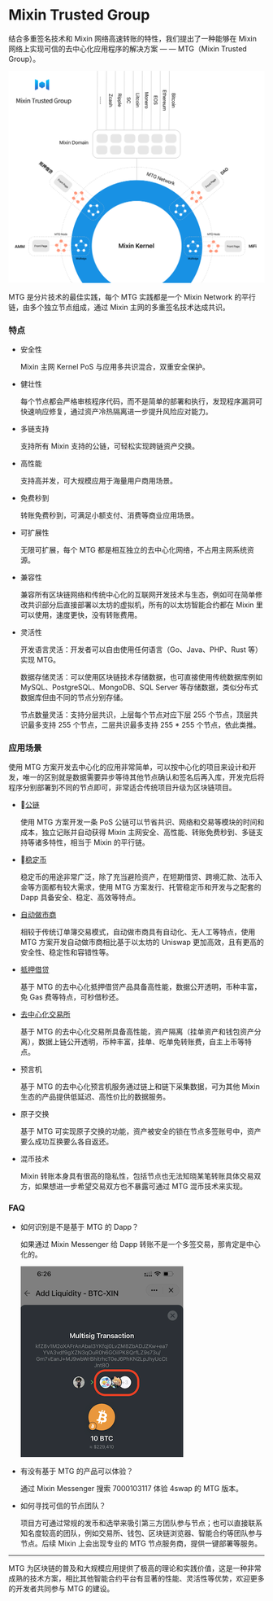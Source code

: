 # Mixin Trusted Group

结合多重签名技术和 Mixin 网络高速转账的特性，我们提出了一种能够在 Mixin 网络上实现可信的去中心化应用程序的解决方案 — — MTG（Mixin Trusted Group）。

![MTG](./overview-architecture.svg)

MTG 是分片技术的最佳实践，每个 MTG 实践都是一个 Mixin Network 的平行链，由多个独立节点组成，通过 Mixin 主网的多重签名技术达成共识。

### 特点

- 安全性

   Mixin 主网 Kernel PoS 与应用多共识混合，双重安全保护。

- 健壮性

  每个节点都会严格审核程序代码，而不是简单的部署和执行，发现程序漏洞可快速响应修复，通过资产冷热隔离进一步提升风险应对能力。
  
- 多链支持

  支持所有 Mixin 支持的公链，可轻松实现跨链资产交换。

- 高性能

  支持高并发，可大规模应用于海量用户商用场景。

- 免费秒到

  转账免费秒到，可满足小额支付、消费等商业应用场景。

- 可扩展性

  无限可扩展，每个 MTG 都是相互独立的去中心化网络，不占用主网系统资源。

- 兼容性

  兼容所有区块链网络和传统中心化的互联网开发技术与生态，例如可在简单修改共识部分后直接部署以太坊的虚拟机，所有的以太坊智能合约都在 Mixin 里可以使用，速度更快，没有转账费用。

- 灵活性

  开发语言灵活：开发者可以自由使用任何语言（Go、Java、PHP、Rust 等）实现 MTG。
  
  数据存储灵活：可以使用区块链技术存储数据，也可直接使用传统数据库例如 MySQL、PostgreSQL、MongoDB、SQL Server 等存储数据，类似分布式数据库但由不同的节点分别存储。
  
  节点数量灵活：支持分层共识，上层每个节点对应下层 255 个节点，顶层共识最多支持 255 个节点，二层共识最多支持 255 * 255 个节点，依此类推。

### 应用场景

  使用 MTG 方案开发去中心化的应用非常简单，可以按中心化的项目来设计和开发，唯一的区别就是数据需要异步等待其他节点确认和签名后再入库，开发完后将程序分别部署到不同的节点即可，非常适合传统项目升级为区块链项目。

- [公链](./chains)

  使用 MTG 方案开发一条 PoS 公链可以节省共识、网络和交易等模块的时间和成本，独立记账并自动获得 Mixin 主网安全、高性能、转账免费秒到、多链支持等诸多特性，相当于 Mixin 的平行链。

- [稳定币](./stablecoin)

  稳定币的用途非常广泛，除了充当避险资产，在短期借贷、跨境汇款、法币入金等方面都有较大需求，使用 MTG 方案发行、托管稳定币和开发与之配套的 Dapp 具备安全、稳定、高效等特点。

- [自动做市商](./amm)

  相较于传统订单簿交易模式，自动做市商具有自动化、无人工等特点，使用 MTG 方案开发自动做市商相比基于以太坊的 Uniswap 更加高效，且有更高的安全性、稳定性和容错性等。

- [抵押借贷](./lend)

  基于 MTG 的去中心化抵押借贷产品具备高性能，数据公开透明，币种丰富，免 Gas 费等特点，可秒借秒还。

- [去中心化交易所](./exchange)

  基于 MTG 的去中心化交易所具备高性能，资产隔离（挂单资产和钱包资产分离），数据上链公开透明，币种丰富，挂单、吃单免转账费，自主上币等特点。

- 预言机

  基于 MTG 的去中心化预言机服务通过链上和链下采集数据，可为其他 Mixin 生态的产品提供低延迟、高性价比的数据服务。

- 原子交换

  基于 MTG 可实现原子交换的功能，资产被安全的锁在节点多签账号中，资产要么成功互换要么各自返还。

- 混币技术

  Mixin 转账本身具有很高的隐私性，包括节点也无法知晓某笔转账具体交易双方，如果想进一步希望交易双方也不暴露可通过 MTG 混币技术来实现。

### FAQ

- 如何识别是不是基于 MTG 的 Dapp？

  如果通过 Mixin Messenger 给 Dapp 转账不是一个多签交易，那肯定是中心化的。

  ![Mutisig Trasaction](./overview-mutisig-transaction.png)

- 有没有基于 MTG 的产品可以体验？

  通过 Mixin Messenger 搜索 7000103117 体验 4swap 的 MTG 版本。

- 如何寻找可信的节点团队？

  项目方可通过常规的发币和选举来吸引第三方团队参与节点；也可以直接联系知名度较高的团队，例如交易所、钱包、区块链浏览器、智能合约等团队参与节点。后续 Mixin 上会出现专业的 MTG 节点服务商，提供一键部署等服务。

---
MTG 为区块链的普及和大规模应用提供了极高的理论和实践价值，这是一种非常成熟的技术方案，相比其他智能合约平台有显著的性能、灵活性等优势，欢迎更多的开发者共同参与 MTG 的建设。